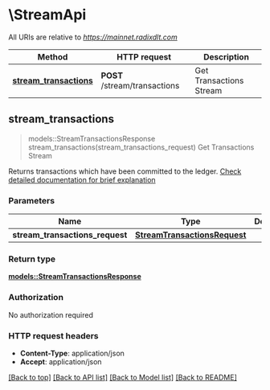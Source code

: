 # \StreamApi

All URIs are relative to *https://mainnet.radixdlt.com*

Method | HTTP request | Description
------------- | ------------- | -------------
[**stream_transactions**](StreamApi.md#stream_transactions) | **POST** /stream/transactions | Get Transactions Stream



## stream_transactions

> models::StreamTransactionsResponse stream_transactions(stream_transactions_request)
Get Transactions Stream

Returns transactions which have been committed to the ledger. [Check detailed documentation for brief explanation](#section/Using-the-streamtransactions-endpoint) 

### Parameters


Name | Type | Description  | Required | Notes
------------- | ------------- | ------------- | ------------- | -------------
**stream_transactions_request** | [**StreamTransactionsRequest**](StreamTransactionsRequest.md) |  | [required] |

### Return type

[**models::StreamTransactionsResponse**](StreamTransactionsResponse.md)

### Authorization

No authorization required

### HTTP request headers

- **Content-Type**: application/json
- **Accept**: application/json

[[Back to top]](#) [[Back to API list]](../README.md#documentation-for-api-endpoints) [[Back to Model list]](../README.md#documentation-for-models) [[Back to README]](../README.md)

